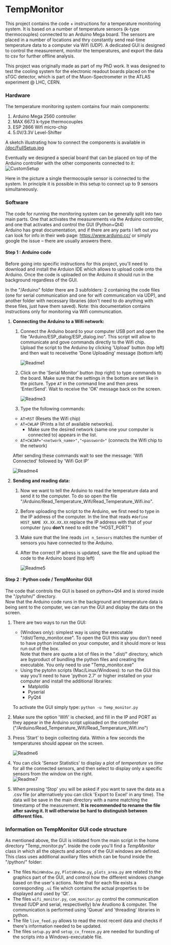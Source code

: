 # TempMonitor

This project contains the code + instructions for a temperature monitoring system. It is based on a number of temperature sensors (k-type thermocouples) connected to an Arduino Mega board. The sensors are placed in a number of locations and thry constantly send real-time temperature data to a computer via Wifi (UDP). A dedicated GUI is designed to control the measurement, monitor the temperatures, and export the data to csv for further offline analysis.

This project was originally made as part of my PhD work. It was designed to test the cooling system for the electronic readout boards placed on the sTGC detector, which is part of the Muon-Spectrometer in the ATLAS experiment @ LHC, CERN.  

### Hardware

The temperature monitoring system contains four main components:
1. Arduino Mega 2560 controller
1. MAX 6673 k-type thermocouples
1. ESP 2866 Wifi micro-chip
1. 5.0V/3.3V Level-Shifter

A sketch illustrating how to connect the components is available in [/doc/FullSetup.jpg](https://github.com/gkoren/TempMonitor/blob/master/doc/FullSetup.jpg)

Eventually we designed a special board that can be placed on top of the Arduino controller with the other components connected to it:  
    ![CustomSetup](/doc/CustomSetup.png)
    
      
   Here in the picture a single thermocouple sensor is connected to the system. In principle it is possible in this setup to connect up to 9 sensors simultaneously.
   
   
### Software

The code for running the monitoring system can be generally split into two main parts. One that activates the measurements via the Arduino controller, and one that activates and control the GUI (Python+Qt4)  
Arduino has great documentation, and if there are any parts I left out you can look for info in their web page: https://www.arduino.cc/ or simply google the issue – there are usually answers there.

#### Step 1 : Arduino code

Before going into specific instructions for this project, you'll need to download and install the Arduion IDE which allows to upload code onto the Arduino. Once the code is uploaded on the Arduino it should run in the background regardless of the GUI.

In the "/Arduino" folder there are 3 subfolders: 2 containing the code files (one for serial communication and one for wifi communication via UDP),
and another folder with necessary libraries (don't need to do anything with these files, just have them saved). Note: this documentation contains instructions only for monitoring via Wifi communication.

1. **Connecting the Arduino to a Wifi network:**
    1. Connect the Arduino board to your computer USB port and open the file "Arduino/ESP_dialog/ESP_dialog.ino". This script will allow to communicate and gove commands directly to the Wifi chip.  
    Upload the script to the Arduino by clicking 'Upload' button (top left) and then wait to receivethe 'Done Uploading' message (bottom left)    
              
        ![Readme1](/doc/images/Readme/1.png)  
        
          
    1. Click on the 'Serial Monitor' button (top right) to type commands to the board. Make sure that the settings in the bottom are set like in the picture. Type `AT` in the command line and then press 'Enter/Send'. Wait to receive the 'OK' message back on the screen.  
          
        ![Readme3](/doc/images/Readme/3.png)  
    
    1. Type the following commands:
    * `AT+RST` (Resets the Wifi chip)
    * `AT+CWLAP` (Prints a list of available networks). 
        * Make sure the desired network (same one your computer is connected to) appears in the list.
    * `AT+CWJAP="<network_name>","<password>"` (connects the Wifi chip to the network)
    
    After sending these commands wait to see the message: 'Wifi Connected' followed by 'Wifi Got IP'
                
    ![Readme4](/doc/images/Readme/4.png)  
    
1. **Sending and reading data:**
    1. Now we want to tell the Arduino to read the temperature data and send it to the computer. To do so open the file "/Arduino/Read_Temperature_Wifi/Read_Temperature_Wifi.ino".
    1. Before uploading the script to the Arduino, we first need to type in the IP address of the computer. In the line that reads `#define HOST_NAME XX.XX.XX.XX` replace the IP address with that of your computer (you **don't** need to edit the "HOST_PORT")
    2. Make sure that the line reads `int n_Sensors` matches the number of sensors you have connected to the Arduino. 
    3. After the correct IP adress is updated, save the file and upload the code to the Arduino board (top left)  
          
        ![Readme5](/doc/images/Readme/5b.png)  
        
#### Step 2 : Python code / TempMonitor GUI

The code that controls the GUI is based on python+Qt4 and is stored inside the "/pytohn/" directory.   
Now that the Arduino code runs in the background and temperature data is being sent to the computer, we can run the GUI and display the data on the screen. 

1. There are two ways to run the GUI:
    * (Windows only): simplest way is using the executable "/dist/Temp_monitor.exe". To open the GUI this way you don't need to have python installed on your computer, and it should more or less run out of the box.   
    Note that there are quote a lot of files in the ".dist/" directory, which are  byproduct of bundling the python files and creating the executable. You only need to use "Temp_monitor.exe"
    * Using the pytohn scripts (Mac/Linux/Windows): to run the GUI this way you'll need to have 'python 2.7' or higher installed on your computer and install the additional libraries:
        * Matplotlib
        * Pyserial
        * PyQt4  
        
    To activate the GUI simply type: `python -u Temp_monitor.py`
1. Make sure the option 'Wifi' is checked, and fill in the IP and PORT as they appear in the Arduino script uploaded on the controller ("/Arduino/Read_Temperature_Wifi/Read_Temperature_Wifi.ino")
2. Press 'Start' to begin collecting data. Within a few seconds the temperatures should appear on the screen.   
    
    ![Readme6](/doc/images/Readme/6.png)    
    
4. You can click 'Sensor Statistics' to display a plot of *temperature vs time* for all the connected sensors, and then select to display only a specific sensors from the window on the right.  
    ![Readme7](/doc/images/Readme/7.png)    
    
6. When pressing 'Stop' you will be asked if you want to save the data as a .csv file (or alternatively you can click 'Export to Excel' in any time). The data will be save in the main directory with a name matching the timestamp of the measurement. **It is recommended to rename the file after saving it. It will otherwise be hard to distinguish between different files.**


### Information on TempMonitor GUI code structure

As mentioned above, the GUI is initiated from the main script in the home directory "Temp_monitor.py". Inside the code you'll find a *TempMonitor* class in which all the objects and actions of the GUI windows are defined. This class uses additional auxiliary files which can be found inside the "/python/" folder:
* The files `MainWndow.py`, `PlotsWndow.py`, `plots_area.py` are related to the graphics part of the GUI, and control how the different windows change based on the user's actions. Note that for each file exists a corresponding `.ui` file which contains the actual properties to be displayed and used by 'Qt'.
* The files `wifi_monitor.py`, `com_monitor.py` control the communication thread (UDP and serial, respectivelly) b/w Arudiono & computer. The communication is performed using 'Queue' and 'threading' libraries in python.
* The file `live_feed.py` allows to read the most recent data and checks if there's information needed to be updated. 
* The files `setup.py` and `setup_cx_freeze.py` are needed for bundling of the scripts into a Windows-executable file. 
